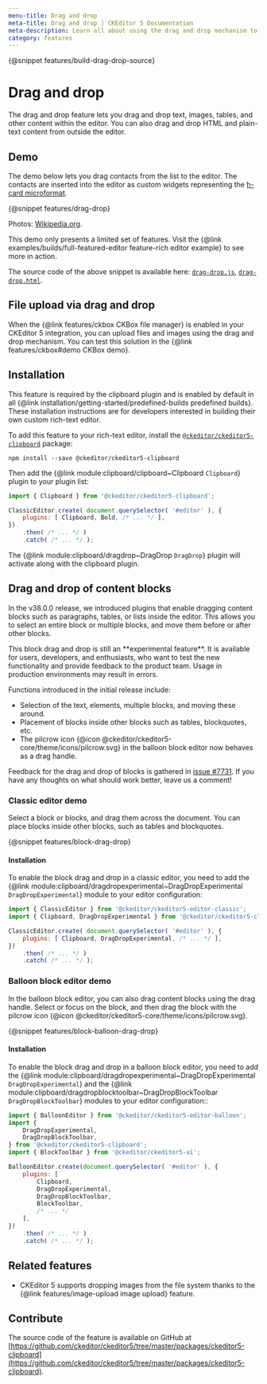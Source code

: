 ```yaml
---
menu-title: Drag and drop
meta-title: Drag and drop | CKEditor 5 Documentation
meta-description: Learn all about using the drag and drop mechanism to manage content and uploads in CKEditor 5
category: features
---
```


{@snippet features/build-drag-drop-source}

# Drag and drop

The drag and drop feature lets you drag and drop text, images, tables, and other content within the editor. You can also drag and drop HTML and plain-text content from outside the editor.

## Demo

The demo below lets you drag contacts from the list to the editor. The contacts are inserted into the editor as custom widgets representing the [h-card microformat](http://microformats.org/wiki/h-card).

{@snippet features/drag-drop}

Photos: [Wikipedia.org](http://en.wikipedia.org).

<info-box info>
	This demo only presents a limited set of features. Visit the {@link examples/builds/full-featured-editor feature-rich editor example} to see more in action.
</info-box>

The source code of the above snippet is available here: [`drag-drop.js`](https://github.com/ckeditor/ckeditor5/tree/master/packages/ckeditor5-clipboard/docs/_snippets/features/drag-drop.js), [`drag-drop.html`](https://github.com/ckeditor/ckeditor5/tree/master/packages/ckeditor5-clipboard/docs/_snippets/features/drag-drop.html).

## File upload via drag and drop

When the {@link features/ckbox CKBox file manager} is enabled in your CKEditor&nbsp;5 integration, you can upload files and images using the drag and drop mechanism. You can test this solution in the {@link features/ckbox#demo CKBox demo}.

## Installation

<info-box info>
	This feature is required by the clipboard plugin and is enabled by default in all {@link installation/getting-started/predefined-builds predefined builds}. These installation instructions are for developers interested in building their own custom rich-text editor.
</info-box>

To add this feature to your rich-text editor, install the [`@ckeditor/ckeditor5-clipboard`](https://www.npmjs.com/package/@ckeditor/ckeditor5-clipboard) package:

```
npm install --save @ckeditor/ckeditor5-clipboard
```

Then add the {@link module:clipboard/clipboard~Clipboard `Clipboard`} plugin to your plugin list:

```js
import { Clipboard } from '@ckeditor/ckeditor5-clipboard';

ClassicEditor.create( document.querySelector( '#editor' ), {
	plugins: [ Clipboard, Bold, /* ... */ ],
})
	.then( /* ... */ )
	.catch( /* ... */ );
```

The {@link module:clipboard/dragdrop~DragDrop `DragDrop`} plugin will activate along with the clipboard plugin.

## Drag and drop of content blocks

In the v38.0.0 release, we introduced plugins that enable dragging content blocks such as paragraphs, tables, or lists inside the editor. This allows you to select an entire block or multiple blocks, and move them before or after other blocks.

<info-box warning>
	This block drag and drop is still an **experimental feature**. It is available for users, developers, and enthusiasts, who want to test the new functionality and provide feedback to the product team. Usage in production environments may result in errors.
</info-box>

Functions introduced in the initial release include:

* Selection of the text, elements, multiple blocks, and moving these around.
* Placement of blocks inside other blocks such as tables, blockquotes, etc.
* The pilcrow icon 	{@icon @ckeditor/ckeditor5-core/theme/icons/pilcrow.svg} in the balloon block editor now behaves as a drag handle.

Feedback for the drag and drop of blocks is gathered in [issue #7731](https://github.com/ckeditor/ckeditor5/issues/7731). If you have any thoughts on what should work better, leave us a comment!

### Classic editor demo

Select a block or blocks, and drag them across the document. You can place blocks inside other blocks, such as tables and blockquotes.

{@snippet features/block-drag-drop}

#### Installation

To enable the block drag and drop in a classic editor, you need to add the {@link module:clipboard/dragdropexperimental~DragDropExperimental `DragDropExperimental`} module to your editor configuration:

```js
import { ClassicEditor } from '@ckeditor/ckeditor5-editor-classic';
import { Clipboard, DragDropExperimental } from '@ckeditor/ckeditor5-clipboard';

ClassicEditor.create( document.querySelector( '#editor' ), {
	plugins: [ Clipboard, DragDropExperimental, /* ... */ ],
})
	.then( /* ... */ )
	.catch( /* ... */ );
```

### Balloon block editor demo

In the balloon block editor, you can also drag content blocks using the drag handle. Select or focus on the block, and then drag the block with the pilcrow icon {@icon @ckeditor/ckeditor5-core/theme/icons/pilcrow.svg}.

{@snippet features/block-balloon-drag-drop}

#### Installation

To enable the block drag and drop in a balloon block editor, you need to add the {@link module:clipboard/dragdropexperimental~DragDropExperimental `DragDropExperimental`} and the {@link module:clipboard/dragdropblocktoolbar~DragDropBlockToolbar `DragDropBlockToolbar`} modules to your editor configuration::

```js
import { BalloonEditor } from '@ckeditor/ckeditor5-editor-balloon';
import {
	DragDropExperimental,
	DragDropBlockToolbar,
} from '@ckeditor/ckeditor5-clipboard';
import { BlockToolbar } from '@ckeditor/ckeditor5-ui';

BalloonEditor.create(document.querySelector( '#editor' ), {
	plugins: [
		Clipboard,
		DragDropExperimental,
		DragDropBlockToolbar,
		BlockToolbar,
		/* ... */
	],
})
	.then( /* ... */ )
	.catch( /* ... */ );
```

## Related features

* CKEditor&nbsp;5 supports dropping images from the file system thanks to the {@link features/image-upload image upload} feature.

## Contribute

The source code of the feature is available on GitHub at [https://github.com/ckeditor/ckeditor5/tree/master/packages/ckeditor5-clipboard](https://github.com/ckeditor/ckeditor5/tree/master/packages/ckeditor5-clipboard).
